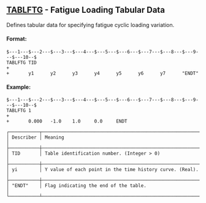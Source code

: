 ## [TABLFTG](https://nexus.hexagon.com/documentationcenter/bundle/MSC_Nastran_2022.4/page/Nastran_Combined_Book/qrg/bulktuv/TOC.TABLFTG.xhtml) - Fatigue Loading Tabular Data

Defines tabular data for specifying fatigue cyclic loading variation.

#### Format:

```nastran
$---1---$---2---$---3---$---4---$---5---$---6---$---7---$---8---$---9---$---10--$
TABLFTG TID                                                             +       
+       y1      y2      y3      y4      y5      y6      y7      "ENDT"          
```

#### Example:

```nastran
$---1---$---2---$---3---$---4---$---5---$---6---$---7---$---8---$---9---$---10--$
TABLFTG 1                                                               +       
+       0.000   -1.0    1.0     0.0     ENDT                                    
```

```text
┌───────────┬──────────────────────────────────────────────────────────┐
│ Describer │ Meaning                                                  │
├───────────┼──────────────────────────────────────────────────────────┤
│ TID       │ Table identification number. (Integer > 0)               │
├───────────┼──────────────────────────────────────────────────────────┤
│ yi        │ Y value of each point in the time history curve. (Real). │
├───────────┼──────────────────────────────────────────────────────────┤
│ "ENDT"    │ Flag indicating the end of the table.                    │
└───────────┴──────────────────────────────────────────────────────────┘
```
